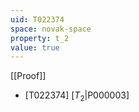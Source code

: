 ```yaml
---
uid: T022374
space: novak-space
property: t_2
value: true
---
```

[[Proof]]

* [T022374] [$T_2$|P000003]

